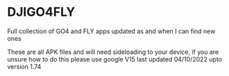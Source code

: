 # DJIGO4FLY

Full collection of GO4 and FLY apps updated as and when I can find new ones

These are all APK files and will need sideloading to your device, if you are
unsure how to do this please use google
V15 last updated 04/10/2022 upto version 1.74
